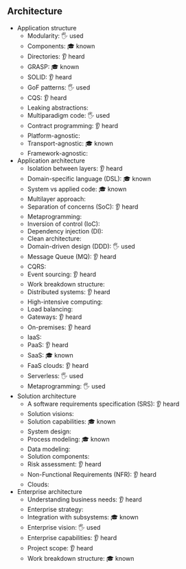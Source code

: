 ## Architecture


- Application structure
  - Modularity: 🖐️ used
  - Components: 🎓 known
  - Directories: 👂 heard
  - GRASP: 🎓 known
  - SOLID: 👂 heard
  - GoF patterns: 🖐️ used
  - CQS: 👂 heard
  - Leaking abstractions: 
  - Multiparadigm code: 🖐️ used
  - Contract programming: 👂 heard
  - Platform-agnostic: 
  - Transport-agnostic: 🎓 known
  - Framework-agnostic: 
- Application architecture
  - Isolation between layers: 👂 heard
  - Domain-specific language (DSL): 🎓 known
  - System vs applied code: 🎓 known
  - Multilayer approach: 
  - Separation of concerns (SoC): 👂 heard
  - Metaprogramming:
  - Inversion of control (IoC):
  - Dependency injection (DI):
  - Clean architecture:
  - Domain-driven design (DDD): 🖐️ used
  - Message Queue (MQ): 👂 heard
  - CQRS: 
  - Event sourcing: 👂 heard
  - Work breakdown structure: 
  - Distributed systems: 👂 heard
  - High-intensive computing: 
  - Load balancing: 
  - Gateways: 👂 heard
  - On-premises: 👂 heard
  - IaaS: 
  - PaaS: 👂 heard
  - SaaS: 🎓 known
  - FaaS clouds: 👂 heard
  - Serverless: 🖐️ used
  - Metaprogramming: 🖐️ used
- Solution architecture
  - A software requirements specification (SRS): 👂 heard
  - Solution visions: 
  - Solution capabilities: 🎓 known
  - System design: 
  - Process modeling: 🎓 known
  - Data modeling: 
  - Solution components: 
  - Risk assessment: 👂 heard
  - Non-Functional Requirements (NFR): 👂 heard
  - Clouds:
- Enterprise architecture
  - Understanding business needs: 👂 heard
  - Enterprise strategy: 
  - Integration with subsystems: 🎓 known
  - Enterprise vision: 🖐️ used
  - Enterprise capabilities: 👂 heard
  - Project scope: 👂 heard
  - Work breakdown structure: 🎓 known